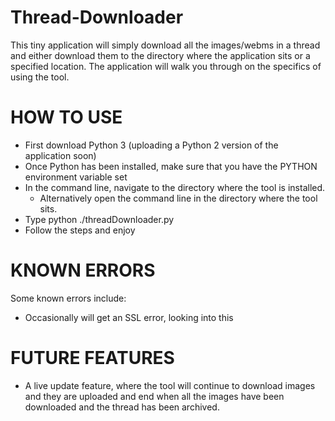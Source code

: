 # Thread-Downloader

This tiny application will simply download all the images/webms in a thread and either download them to the directory where the application sits
or a specified location. The application will walk you through on the specifics of using the tool.

HOW TO USE
======================
  - First download Python 3 (uploading a Python 2 version of the application soon)
  - Once Python has been installed, make sure that you have the PYTHON environment variable set
  - In the command line, navigate to the directory where the tool is installed.
    - Alternatively open the command line in the directory where the tool sits.
  - Type python ./threadDownloader.py
  - Follow the steps and enjoy

KNOWN ERRORS
======================

Some known errors include:
  - Occasionally will get an SSL error, looking into this

FUTURE FEATURES
======================

  - A live update feature, where the tool will continue to download images and they are uploaded and end when all the images        have been downloaded and the thread has been archived.
